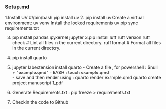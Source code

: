 ### Setup.md

1.Install UV
#!/bin/bash
pip install uv
2. pip install uv
    Create a virtual environment:
        uv venv
    Install the locked requirements
        uv pip sync requirements.txt

3. pip install pandas ipykernel jupyter
3.pip install ruff
    ruff version
    ruff check   # Lint all files in the current directory.
    ruff format  # Format all files in the current directory.
    
4. pip install quarto
5. jupyter labextension install quarto
       - Create a file , for powershell : $null > "example.qmd"
       - BASH : touch example.qmd       
       - save and then render using : quarto render example.qmd
       quarto create project manuscript 1_pdf
6. Generate Requirements.txt : pip freeze > requirements.txt


7. Checkin the code to Github

